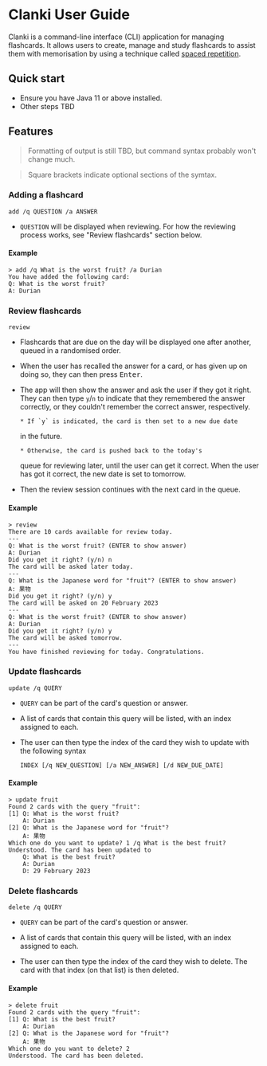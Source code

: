 # Clanki User Guide

Clanki is a command-line interface (CLI) application for managing
flashcards. It allows users to create, manage and study flashcards
to assist them with memorisation by using a technique called
[spaced repetition](https://en.wikipedia.org/wiki/Spaced_repetition).

## Quick start

- Ensure you have Java 11 or above installed.
- Other steps TBD

## Features

> Formatting of output is still TBD, but command syntax probably
> won't change much.

> Square brackets indicate optional sections of the symtax.

### Adding a flashcard

```
add /q QUESTION /a ANSWER
```

- `QUESTION` will be displayed when reviewing. For how the
  reviewing process works, see "Review flashcards" section below.

#### Example

```
> add /q What is the worst fruit? /a Durian
You have added the following card:
Q: What is the worst fruit?
A: Durian
```

### Review flashcards

```
review
```

- Flashcards that are due on the day will be displayed one after
  another, queued in a randomised order.

- When the user has recalled the answer for a card, or has given
  up on doing so, they can then press <kbd>Enter</kbd>.

- The app will then show the answer and ask the user if they got
  it right. They can then type `y`/`n` to indicate that they remembered
  the answer correctly, or they couldn't remember the correct answer,
  respectively.

      * If `y` is indicated, the card is then set to a new due date

  in the future.

      * Otherwise, the card is pushed back to the today's

  queue for reviewing later, until the user can get it correct. When
  the user has got it correct, the new date is set to tomorrow.

- Then the review session continues with the next card in the queue.

#### Example

```
> review
There are 10 cards available for review today.
---
Q: What is the worst fruit? (ENTER to show answer)
A: Durian
Did you get it right? (y/n) n
The card will be asked later today.
---
Q: What is the Japanese word for "fruit"? (ENTER to show answer)
A: 果物
Did you get it right? (y/n) y
The card will be asked on 20 February 2023
---
Q: What is the worst fruit? (ENTER to show answer)
A: Durian
Did you get it right? (y/n) y
The card will be asked tomorrow.
---
You have finished reviewing for today. Congratulations.
```

### Update flashcards

```
update /q QUERY
```

- `QUERY` can be part of the card's question or answer.

- A list of cards that contain this query will be listed, with an
  index assigned to each.

- The user can then type the index of the card they wish to update
  with the following syntax

  ```
  INDEX [/q NEW_QUESTION] [/a NEW_ANSWER] [/d NEW_DUE_DATE]
  ```

#### Example

```
> update fruit
Found 2 cards with the query "fruit":
[1] Q: What is the worst fruit?
    A: Durian
[2] Q: What is the Japanese word for "fruit"?
    A: 果物
Which one do you want to update? 1 /q What is the best fruit?
Understood. The card has been updated to
    Q: What is the best fruit?
    A: Durian
    D: 29 February 2023
```

### Delete flashcards

```
delete /q QUERY
```

- `QUERY` can be part of the card's question or answer.

- A list of cards that contain this query will be listed, with an
  index assigned to each.

- The user can then type the index of the card they wish to delete.
  The card with that index (on that list) is then deleted.

#### Example

```
> delete fruit
Found 2 cards with the query "fruit":
[1] Q: What is the best fruit?
    A: Durian
[2] Q: What is the Japanese word for "fruit"?
    A: 果物
Which one do you want to delete? 2
Understood. The card has been deleted.
```
